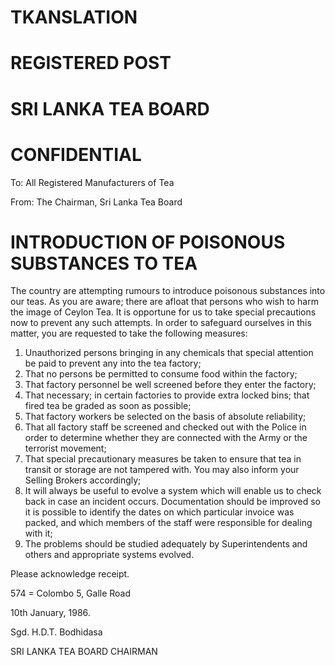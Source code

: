 # TKANSLATION

# REGISTERED POST

# SRI LANKA TEA BOARD

# CONFIDENTIAL

To: All Registered Manufacturers of Tea

From: The Chairman, Sri Lanka Tea Board

# INTRODUCTION OF POISONOUS SUBSTANCES TO TEA

The country are attempting rumours to introduce poisonous substances into our teas. As you are aware; there are afloat that persons who wish to harm the image of Ceylon Tea. It is opportune for us to take special precautions now to prevent any such attempts. In order to safeguard ourselves in this matter, you are requested to take the following measures:

1. Unauthorized persons bringing in any chemicals that special attention be paid to prevent any into the tea factory;
2. That no persons be permitted to consume food within the factory;
3. That factory personnel be well screened before they enter the factory;
4. That necessary; in certain factories to provide extra locked bins; that fired tea be graded as soon as possible;
5. That factory workers be selected on the basis of absolute reliability;
6. That all factory staff be screened and checked out with the Police in order to determine whether they are connected with the Army or the terrorist movement;
7. That special precautionary measures be taken to ensure that tea in transit or storage are not tampered with. You may also inform your Selling Brokers accordingly;
8. It will always be useful to evolve a system which will enable us to check back in case an incident occurs. Documentation should be improved so it is possible to identify the dates on which particular invoice was packed, and which members of the staff were responsible for dealing with it;
9. The problems should be studied adequately by Superintendents and others and appropriate systems evolved.

Please acknowledge receipt.

574 = Colombo 5, Galle Road

10th January, 1986.

Sgd. H.D.T. Bodhidasa

SRI LANKA TEA BOARD CHAIRMAN